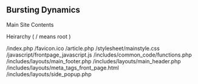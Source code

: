 Bursting Dynamics
---------------------------------------
Main Site Contents

Heirarchy ( / means root )

/index.php
/favicon.ico
/article.php
/stylesheet/mainstyle.css
/javascript/frontpage_javascript.js
/includes/common_code/functions.php
/includes/layouts/main_footer.php
/includes/layouts/main_header.php
/includes/layouts/meta_tags_front_page.html
/includes/layouts/side_popup.php
